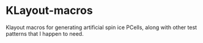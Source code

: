 # KLayout-macros
Klayout macros for generating artificial spin ice PCells, along with other test patterns that I happen to need.
